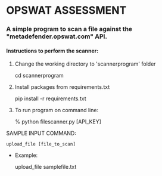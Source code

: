 # OPSWAT ASSESSMENT

### A simple program to scan a file against the "metadefender.opswat.com" API.

#### Instructions to perform the scanner:
1. Change the working directory to 'scannerprogram' folder

    cd scannerprogram

2. Install packages from requirements.txt

    pip install -r requirements.txt

3. To run program on command line:

    % python filescanner.py [API_KEY]


SAMPLE INPUT COMMAND:

    upload_file [file_to_scan]


- Example: 

    upload_file samplefile.txt
